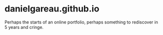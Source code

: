 # danielgareau.github.io
Perhaps the starts of an online portfolio, perhaps something to rediscover in 5 years and cringe.
